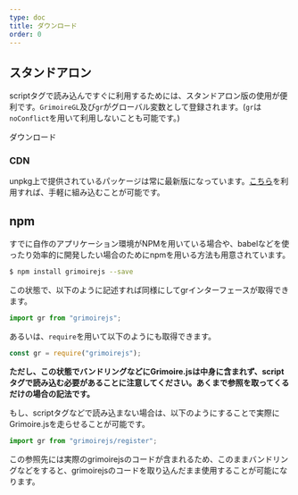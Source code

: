 ```yaml
---
type: doc
title: ダウンロード
order: 0
---
```


## スタンドアロン

scriptタグで読み込んですぐに利用するためには、スタンドアロン版の使用が便利です。`GrimoireGL`及び`gr`がグローバル変数として登録されます。(`gr`は`noConflict`を用いて利用しないことも可能です。)

<div class="primary-buttons"><a>ダウンロード</a></div>

### CDN

unpkg上で提供されているパッケージは常に最新版になっています。[こちら](https://unpkg.com/grimoirejs@0.11.8/register/index.js)を利用すれば、手軽に組み込むことが可能です。

## npm

すでに自作のアプリケーション環境がNPMを用いている場合や、babelなどを使ったり効率的に開発したい場合のためにnpmを用いる方法も用意されています。

```bash
$ npm install grimoirejs --save
```

この状態で、以下のように記述すれば同様にしてgrインターフェースが取得できます。

```javascript
import gr from "grimoirejs";
```

あるいは、`require`を用いて以下のようにも取得できます。

```javascript
const gr = require("grimoirejs");
```

**ただし、この状態でバンドリングなどにGrimoire.jsは中身に含まれず、scriptタグで読み込む必要があることに注意してください。あくまで参照を取ってくるだけの場合の記法です。**

もし、scriptタグなどで読み込まない場合は、以下のようにすることで実際にGrimoire.jsを走らせることが可能です。

```javascript
import gr from "grimoirejs/register";
```

この参照先には実際のgrimoirejsのコードが含まれるため、このままバンドリングなどをすると、grimoirejsのコードを取り込んだまま使用することが可能になります。
